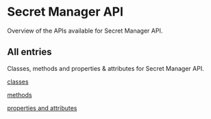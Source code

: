 [
This is a templated file. Adding content to this file may result in it being
reverted. Instead, if you want to place additional content, create an
"overview_content.md" file in `docs/` directory. The Sphinx tool will
pick up on the content and merge the content.
]: #

# Secret Manager API

Overview of the APIs available for Secret Manager API.

## All entries

Classes, methods and properties & attributes for
Secret Manager API.

[classes](https://cloud.google.com/python/docs/reference/secretmanager/latest/summary_class.html)

[methods](https://cloud.google.com/python/docs/reference/secretmanager/latest/summary_method.html)

[properties and
attributes](https://cloud.google.com/python/docs/reference/secretmanager/latest/summary_property.html)
